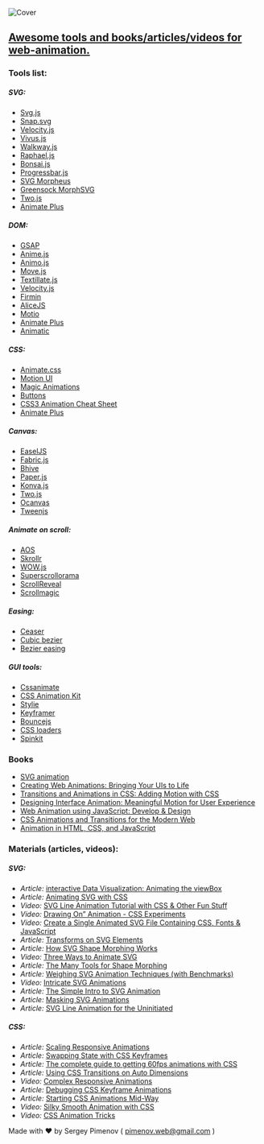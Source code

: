 ![Cover](https://github.com/web-animation/web-animation.github.io/blob/master/assets/images/header.png)

## [Awesome tools and books/articles/videos for web-animation.](https://web-animation.github.io/)
### Tools list:

##### SVG:
 * [Svg.js](http://svgjs.com)
 * [Snap.svg](http://snapsvg.io)
 * [Velocity.js](http://velocityjs.org)
 * [Vivus.js](http://maxwellito.github.io/vivus)
 * [Walkway.js](https://connoratherton.com/walkway)
 * [Raphael.js](http://dmitrybaranovskiy.github.io/raphael)
 * [Bonsai.js](http://bonsaijs.org)
 * [Progressbar.js](http://kimmobrunfeldt.github.io/progressbar.js)
 * [SVG Morpheus](http://alexk111.github.io/SVG-Morpheus)
 * [Greensock MorphSVG](https://greensock.com/morphSVG)
 * [Two.js](https://two.js.org)
 * [Animate Plus](https://github.com/bendc/animateplus)
 
##### DOM:
 * [GSAP](https://greensock.com)
 * [Anime.js](http://anime-js.com)
 * [Animo.js](https://animo.js.org)
 * [Move.js](http://visionmedia.github.io/move.js)
 * [Textillate.js](http://textillate.js.org)
 * [Velocity.js](http://velocityjs.org)
 * [Firmin](http://extralogical.net/projects/firmin)
 * [AliceJS](http://blackberry.github.io/Alice)
 * [Motio](http://darsa.in/motio)
 * [Animate Plus](https://github.com/bendc/animateplus)
 * [Animatic](http://lvivski.com/animatic)
 
##### CSS:
 * [Animate.css](https://daneden.github.io/animate.css)
 * [Motion UI](http://zurb.com/playground/motion-ui)
 * [Magic Animations](https://minimamente.com/example/magic_animations)
 * [Buttons](http://unicorn-ui.com/buttons)
 * [CSS3 Animation Cheat Sheet](http://www.justinaguilar.com/animations)
 * [Animate Plus](https://github.com/bendc/animateplus)
 
##### Canvas:
 * [EaselJS](http://www.createjs.com/easeljs)
 * [Fabric.js](http://fabricjs.com)
 * [Bhive](http://www.bhivecanvas.com)
 * [Paper.js](http://paperjs.org/features)
 * [Konva.js](https://konvajs.github.io)
 * [Two.js](https://two.js.org)
 * [Ocanvas](http://ocanvas.org/)
 * [Tweenjs](http://www.createjs.com/tweenjs)

##### Animate on scroll:
 * [AOS](https://michalsnik.github.io/aos)
 * [Skrollr](http://prinzhorn.github.io/skrollr)
 * [WOW.js](http://mynameismatthieu.com/WOW)
 * [Superscrollorama](http://johnpolacek.github.io/superscrollorama)
 * [ScrollReveal](https://scrollrevealjs.org)
 * [Scrollmagic](http://scrollmagic.io)

##### Easing:
 * [Ceaser](https://matthewlein.com/ceaser/)
 * [Cubic bezier](http://cubic-bezier.com)
 * [Bezier easing](https://github.com/gre/bezier-easing)

##### GUI tools:
 * [Cssanimate](http://cssanimate.com)
 * [CSS Animation Kit](http://angrytools.com/css/animation)
 * [Stylie](http://jeremyckahn.github.io/stylie)
 * [Keyframer](http://alexberg.in/keyframer)
 * [Bouncejs](http://bouncejs.com)
 * [CSS loaders](https://projects.lukehaas.me/css-loaders)
 * [Spinkit](http://tobiasahlin.com/spinkit)


### Books
* [SVG animation](https://www.amazon.com/SVG-Animations-Implementations-Responsive-Animation/dp/1491939702)
* [Creating Web Animations: Bringing Your UIs to Life](https://www.amazon.com/Creating-Web-Animations-Bringing-Your/dp/1491957514/)
* [Transitions and Animations in CSS: Adding Motion with CSS](https://www.amazon.com/Transitions-Animations-CSS-Adding-Motion/dp/149192988X/)
* [Designing Interface Animation: Meaningful Motion for User Experience](https://www.amazon.com/Designing-Interface-Animation-Meaningful-Experience/dp/1933820322/)
* [Web Animation using JavaScript: Develop & Design](https://www.amazon.com/Web-Animation-using-JavaScript-Develop/dp/0134096665)
* [CSS Animations and Transitions for the Modern Web](https://www.amazon.com/gp/product/0133980502/)
* [Animation in HTML, CSS, and JavaScript](https://www.amazon.com/Animation-HTML-JavaScript-Kirupa-Chinnathambi/dp/1502548704)


### Materials (articles, videos):

##### SVG:
 * *Article:* [interactive Data Visualization: Animating the viewBox](https://css-tricks.com/interactive-data-visualization-animating-viewbox/)
 * *Article:* [Animating SVG with CSS](https://css-tricks.com/animating-svg-css/)
 * *Video:* [SVG Line Animation Tutorial with CSS & Other Fun Stuff](https://www.youtube.com/watch?v=XBdbgD2BaEI)
 * *Video:* [Drawing On” Animation - CSS Experiments](https://www.youtube.com/watch?v=FGblL4QHrAw)
 * *Video:* [Create a Single Animated SVG File Containing CSS, Fonts & JavaScript](https://www.youtube.com/watch?v=S6P_N2JWSrc)
 * *Article:* [Transforms on SVG Elements](https://css-tricks.com/transforms-on-svg-elements/)
 * *Article:* [How SVG Shape Morphing Works](https://css-tricks.com/svg-shape-morphing-works/)
 * *Video:* [Three Ways to Animate SVG](https://css-tricks.com/video-screencasts/135-three-ways-animate-svg/)
 * *Article:* [The Many Tools for Shape Morphing](https://css-tricks.com/many-tools-shape-morphing/)
 * *Article:* [Weighing SVG Animation Techniques (with Benchmarks)](https://css-tricks.com/weighing-svg-animation-techniques-benchmarks/)
 * *Video:* [Intricate SVG Animations](https://www.youtube.com/watch?v=wc8ovZZ78SY)
 * *Article:* [The Simple Intro to SVG Animation](https://davidwalsh.name/svg-animation)
 * *Article:* [Masking SVG Animations](https://medium.com/@gordonnl/stylised-line-animations-ded23320ffe5)
 * *Article:* [SVG Line Animation for the Uninitiated](https://medium.com/bitmatica-lab/svg-line-animation-for-the-uninitiated-5a65d91c6044)

##### CSS:
 * *Article:* [Scaling Responsive Animations](https://css-tricks.com/scaling-responsive-animations/)
 * *Article:* [Swapping State with CSS Keyframes](https://css-tricks.com/swapping-state-css-keyframes/)
 * *Article:* [The complete guide to getting 60fps animations with CSS](https://blog.gyrosco.pe/smooth-css-animations-7d8ffc2c1d29/)
 * *Article:* [Using CSS Transitions on Auto Dimensions](https://css-tricks.com/using-css-transitions-auto-dimensions/)
 * *Video:* [Complex Responsive Animations](https://www.youtube.com/watch?v=09_8edPAsR8)
 * *Article:* [Debugging CSS Keyframe Animations](https://css-tricks.com/debugging-css-keyframe-animations/)
 * *Article:* [Starting CSS Animations Mid-Way](https://css-tricks.com/starting-css-animations-mid-way/)
 * *Video:* [Silky Smooth Animation with CSS](https://www.youtube.com/watch?v=bEoLCZzWZX8)
 * *Video:* [CSS Animation Tricks](https://css-tricks.com/css-animation-tricks/)

Made with ♥ by Sergey Pimenov ( pimenov.web@gmail.com )